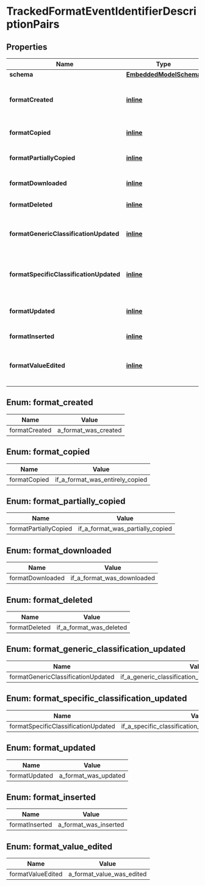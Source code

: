 
# TrackedFormatEventIdentifierDescriptionPairs

## Properties
Name | Type | Description | Notes
------------ | ------------- | ------------- | -------------
**schema** | [**EmbeddedModelSchema**](EmbeddedModelSchema.md) |  |  [optional]
**formatCreated** | [**inline**](#FormatCreatedEnum) | The key value pair for an asset being created. |  [optional]
**formatCopied** | [**inline**](#FormatCopiedEnum) | If a format was copied entirely |  [optional]
**formatPartiallyCopied** | [**inline**](#FormatPartiallyCopiedEnum) | If a format was copied partially |  [optional]
**formatDownloaded** | [**inline**](#FormatDownloadedEnum) | If a format was downloaded |  [optional]
**formatDeleted** | [**inline**](#FormatDeletedEnum) | If an format was deleted |  [optional]
**formatGenericClassificationUpdated** | [**inline**](#FormatGenericClassificationUpdatedEnum) | If a generic classification was changed on a format |  [optional]
**formatSpecificClassificationUpdated** | [**inline**](#FormatSpecificClassificationUpdatedEnum) | If a specific classification was changed on a format |  [optional]
**formatUpdated** | [**inline**](#FormatUpdatedEnum) | a format was updated, generic update. |  [optional]
**formatInserted** | [**inline**](#FormatInsertedEnum) | a format was inserted |  [optional]
**formatValueEdited** | [**inline**](#FormatValueEditedEnum) | a format&#39;s value was update ie, the text, etc... |  [optional]


<a name="FormatCreatedEnum"></a>
## Enum: format_created
Name | Value
---- | -----
formatCreated | a_format_was_created


<a name="FormatCopiedEnum"></a>
## Enum: format_copied
Name | Value
---- | -----
formatCopied | if_a_format_was_entirely_copied


<a name="FormatPartiallyCopiedEnum"></a>
## Enum: format_partially_copied
Name | Value
---- | -----
formatPartiallyCopied | if_a_format_was_partially_copied


<a name="FormatDownloadedEnum"></a>
## Enum: format_downloaded
Name | Value
---- | -----
formatDownloaded | if_a_format_was_downloaded


<a name="FormatDeletedEnum"></a>
## Enum: format_deleted
Name | Value
---- | -----
formatDeleted | if_a_format_was_deleted


<a name="FormatGenericClassificationUpdatedEnum"></a>
## Enum: format_generic_classification_updated
Name | Value
---- | -----
formatGenericClassificationUpdated | if_a_generic_classification_was_changed_on_a_format


<a name="FormatSpecificClassificationUpdatedEnum"></a>
## Enum: format_specific_classification_updated
Name | Value
---- | -----
formatSpecificClassificationUpdated | if_a_specific_classification_was_changed_on_a_format


<a name="FormatUpdatedEnum"></a>
## Enum: format_updated
Name | Value
---- | -----
formatUpdated | a_format_was_updated


<a name="FormatInsertedEnum"></a>
## Enum: format_inserted
Name | Value
---- | -----
formatInserted | a_format_was_inserted


<a name="FormatValueEditedEnum"></a>
## Enum: format_value_edited
Name | Value
---- | -----
formatValueEdited | a_format_value_was_edited



